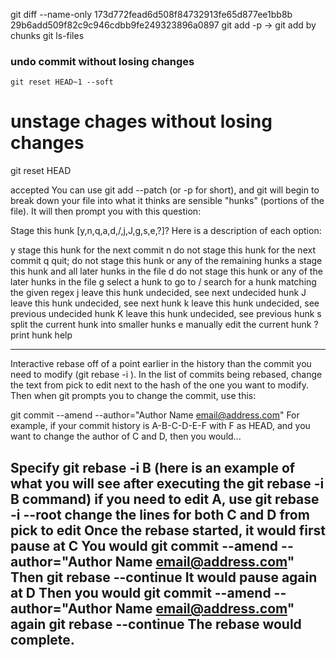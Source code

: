git diff --name-only 173d772fead6d508f84732913fe65d877ee1bb8b 29b6add509f82c9c946cdbb9fe249323896a0897
git add -p -> git add by chunks
git ls-files


### undo commit without losing changes 
`git reset HEAD~1 --soft`

# unstage chages without losing changes
git reset HEAD <file>

accepted
You can use git add --patch <filename> (or -p for short), and git will begin to break down your file into what it thinks are sensible "hunks" (portions of the file). It will then prompt you with this question:

Stage this hunk [y,n,q,a,d,/,j,J,g,s,e,?]?
Here is a description of each option:

y stage this hunk for the next commit
n do not stage this hunk for the next commit
q quit; do not stage this hunk or any of the remaining hunks
a stage this hunk and all later hunks in the file
d do not stage this hunk or any of the later hunks in the file
g select a hunk to go to
/ search for a hunk matching the given regex
j leave this hunk undecided, see next undecided hunk
J leave this hunk undecided, see next hunk
k leave this hunk undecided, see previous undecided hunk
K leave this hunk undecided, see previous hunk
s split the current hunk into smaller hunks
e manually edit the current hunk
? print hunk help



---
Interactive rebase off of a point earlier in the history than the commit you need to modify (git rebase -i <earliercommit>). In the list of commits being rebased, change the text from pick to edit next to the hash of the one you want to modify. Then when git prompts you to change the commit, use this:

git commit --amend --author="Author Name <email@address.com>"
For example, if your commit history is A-B-C-D-E-F with F as HEAD, and you want to change the author of C and D, then you would...

Specify git rebase -i B (here is an example of what you will see after executing the git rebase -i B command)
if you need to edit A, use git rebase -i --root
change the lines for both C and D from pick to edit
Once the rebase started, it would first pause at C
You would git commit --amend --author="Author Name <email@address.com>"
Then git rebase --continue
It would pause again at D
Then you would git commit --amend --author="Author Name <email@address.com>" again
git rebase --continue
The rebase would complete.
---

